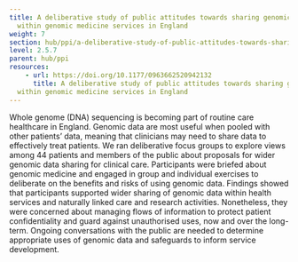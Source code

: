 ```yaml
---
title: A deliberative study of public attitudes towards sharing genomic data
  within genomic medicine services in England
weight: 7
section: hub/ppi/a-deliberative-study-of-public-attitudes-towards-sharing-genomic-data-within-genomic-medicine-services-in-england
level: 2.5.7
parent: hub/ppi
resources: 
    - url: https://doi.org/10.1177/0963662520942132
      title: A deliberative study of public attitudes towards sharing genomic data
  within genomic medicine services in England
---
```


Whole genome (DNA) sequencing is becoming part of routine care healthcare in England. Genomic data are most useful when pooled with other patients’ data, meaning that clinicians may need to share data to effectively treat patients. We ran deliberative focus groups to explore views among 44 patients and members of the public about proposals for wider genomic data sharing for clinical care. Participants were briefed about genomic medicine and engaged in group and individual exercises to deliberate on the benefits and risks of using genomic data. Findings showed that participants supported wider sharing of genomic data within health services and naturally linked care and research activities. Nonetheless, they were concerned about managing flows of information to protect patient confidentiality and guard against unauthorised uses, now and over the long-term. Ongoing conversations with the public are needed to determine appropriate uses of genomic data and safeguards to inform service development.